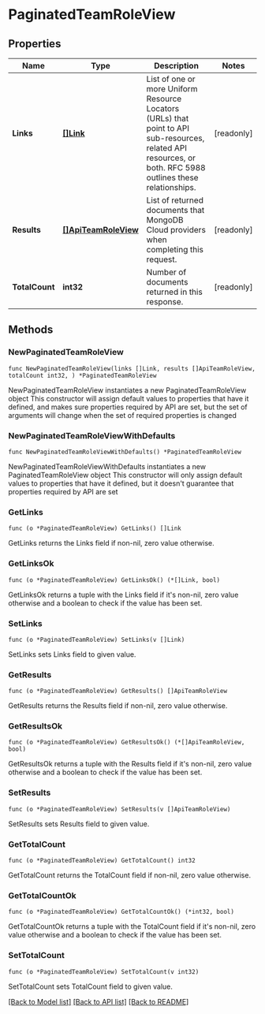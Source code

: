# PaginatedTeamRoleView

## Properties

Name | Type | Description | Notes
------------ | ------------- | ------------- | -------------
**Links** | [**[]Link**](Link.md) | List of one or more Uniform Resource Locators (URLs) that point to API sub-resources, related API resources, or both. RFC 5988 outlines these relationships. | [readonly] 
**Results** | [**[]ApiTeamRoleView**](ApiTeamRoleView.md) | List of returned documents that MongoDB Cloud providers when completing this request. | [readonly] 
**TotalCount** | **int32** | Number of documents returned in this response. | [readonly] 

## Methods

### NewPaginatedTeamRoleView

`func NewPaginatedTeamRoleView(links []Link, results []ApiTeamRoleView, totalCount int32, ) *PaginatedTeamRoleView`

NewPaginatedTeamRoleView instantiates a new PaginatedTeamRoleView object
This constructor will assign default values to properties that have it defined,
and makes sure properties required by API are set, but the set of arguments
will change when the set of required properties is changed

### NewPaginatedTeamRoleViewWithDefaults

`func NewPaginatedTeamRoleViewWithDefaults() *PaginatedTeamRoleView`

NewPaginatedTeamRoleViewWithDefaults instantiates a new PaginatedTeamRoleView object
This constructor will only assign default values to properties that have it defined,
but it doesn't guarantee that properties required by API are set

### GetLinks

`func (o *PaginatedTeamRoleView) GetLinks() []Link`

GetLinks returns the Links field if non-nil, zero value otherwise.

### GetLinksOk

`func (o *PaginatedTeamRoleView) GetLinksOk() (*[]Link, bool)`

GetLinksOk returns a tuple with the Links field if it's non-nil, zero value otherwise
and a boolean to check if the value has been set.

### SetLinks

`func (o *PaginatedTeamRoleView) SetLinks(v []Link)`

SetLinks sets Links field to given value.


### GetResults

`func (o *PaginatedTeamRoleView) GetResults() []ApiTeamRoleView`

GetResults returns the Results field if non-nil, zero value otherwise.

### GetResultsOk

`func (o *PaginatedTeamRoleView) GetResultsOk() (*[]ApiTeamRoleView, bool)`

GetResultsOk returns a tuple with the Results field if it's non-nil, zero value otherwise
and a boolean to check if the value has been set.

### SetResults

`func (o *PaginatedTeamRoleView) SetResults(v []ApiTeamRoleView)`

SetResults sets Results field to given value.


### GetTotalCount

`func (o *PaginatedTeamRoleView) GetTotalCount() int32`

GetTotalCount returns the TotalCount field if non-nil, zero value otherwise.

### GetTotalCountOk

`func (o *PaginatedTeamRoleView) GetTotalCountOk() (*int32, bool)`

GetTotalCountOk returns a tuple with the TotalCount field if it's non-nil, zero value otherwise
and a boolean to check if the value has been set.

### SetTotalCount

`func (o *PaginatedTeamRoleView) SetTotalCount(v int32)`

SetTotalCount sets TotalCount field to given value.



[[Back to Model list]](../README.md#documentation-for-models) [[Back to API list]](../README.md#documentation-for-api-endpoints) [[Back to README]](../README.md)


